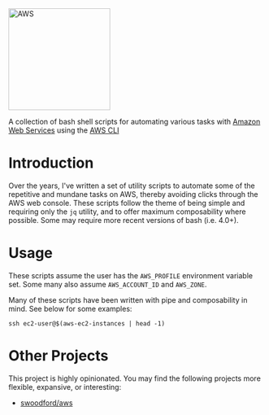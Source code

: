 <img src="https://upload.wikimedia.org/wikipedia/commons/thumb/9/93/Amazon_Web_Services_Logo.svg/800px-Amazon_Web_Services_Logo.svg.png" alt="AWS" width=200>

A collection of bash shell scripts for automating various tasks with [Amazon Web Services](https://aws.amazon.com/) using the [AWS CLI](https://aws.amazon.com/cli/)

# Introduction

Over the years, I've written a set of utility scripts to automate some of the repetitive and mundane tasks on AWS, thereby avoiding clicks through the AWS web console.  These scripts follow the theme of being simple and requiring only the `jq` utility, and to offer maximum composability where possible.  Some may require more recent versions of bash (i.e. 4.0+).

# Usage

These scripts assume the user has the `AWS_PROFILE` environment variable set.  Some many also assume `AWS_ACCOUNT_ID` and `AWS_ZONE`.

Many of these scripts have been written with pipe and composability in mind.  See below for some examples:

```
ssh ec2-user@$(aws-ec2-instances | head -1)
```

# Other Projects

This project is highly opinionated.  You may find the following projects more flexible, expansive, or interesting:

* [swoodford/aws](https://github.com/swoodford/aws)


